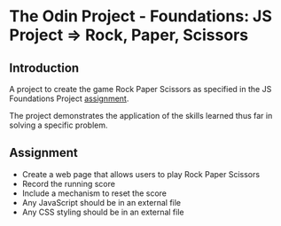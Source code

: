 # The Odin Project - Foundations: JS Project &rArr; Rock, Paper, Scissors

## Introduction

A project to create the game Rock Paper Scissors as specified in the JS Foundations Project
[assignment](https://www.theodinproject.com/lessons/foundations-rock-paper-scissors#assignment).

The project demonstrates the application of the skills learned thus far in solving a specific problem.

## Assignment

* Create a web page that allows users to play Rock Paper Scissors
* Record the running score
* Include a mechanism to reset the score
* Any JavaScript should be in an external file
* Any CSS styling should be in an external file
